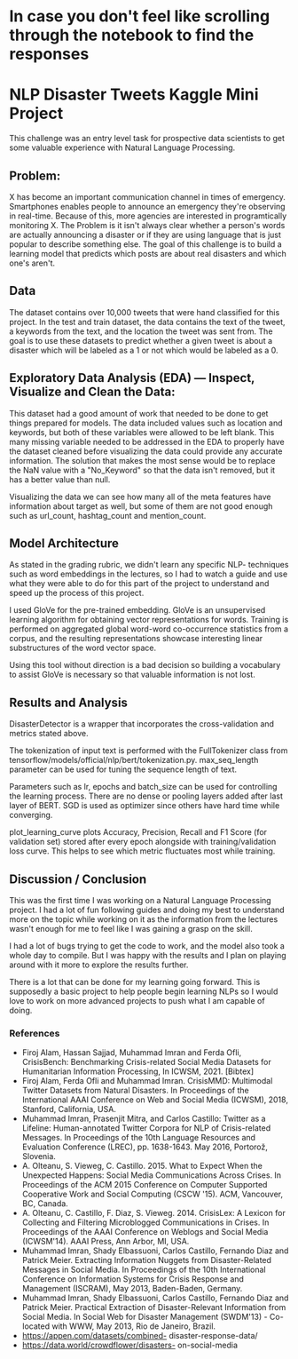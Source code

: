 # In case you don't feel like scrolling through the notebook to find the responses

# NLP Disaster Tweets Kaggle Mini Project

This challenge was an entry level task for prospective data scientists to get some valuable experience with Natural Language Processing. 

## Problem:

X has become an important communication channel in times of emergency. Smartphones enables people to announce an emergency they're observing in real-time. Because of this, more agencies are interested in programtically monitoring X. The Problem is it isn't always clear whether a person's words are actually announcing a disaster or if they are using language that is just popular to describe something else. The goal of this challenge is to build a learning model that predicts which posts are about real disasters and which one's aren't.

## Data

The dataset contains over 10,000 tweets that were hand classified for this project. In the test and train dataset, the data contains the text of the tweet, a keywords from the text, and the location the tweet was sent from. The goal is to use these datasets to predict whether a given tweet is about a disaster which will be labeled as a 1 or not which would be labeled as a 0.

## Exploratory Data Analysis (EDA) — Inspect, Visualize and Clean the Data:

This dataset had a good amount of work that needed to be done to get things prepared for models. The data included values such as location and keywords, but both of these variables were allowed to be left blank. This many missing variable needed to be addressed in the EDA to properly have the dataset cleaned before visualizing the data could provide any accurate information. The solution that makes the most sense would be to replace the NaN value with a "No_Keyword" so that the data isn't removed, but it has a better value than null.

Visualizing the data we can see how many all of the meta features have information about target as well, but some of them are not good enough such as url_count, hashtag_count and mention_count.

## Model Architecture

As stated in the grading rubric, we didn't learn any specific NLP- techniques such as word embeddings in the lectures, so I had to watch a guide and use what they were able to do for this part of the project to understand and speed up the process of this project. 

I used GloVe for the pre-trained embedding. GloVe is an unsupervised learning algorithm for obtaining vector representations for words. Training is performed on aggregated global word-word co-occurrence statistics from a corpus, and the resulting representations showcase interesting linear substructures of the word vector space.

Using this tool without direction is a bad decision so building a vocabulary to assist GloVe is necessary so that valuable information is not lost.

## Results and Analysis

DisasterDetector is a wrapper that incorporates the cross-validation and metrics stated above.

The tokenization of input text is performed with the FullTokenizer class from tensorflow/models/official/nlp/bert/tokenization.py. max_seq_length parameter can be used for tuning the sequence length of text.

Parameters such as lr, epochs and batch_size can be used for controlling the learning process. There are no dense or pooling layers added after last layer of BERT. SGD is used as optimizer since others have hard time while converging.

plot_learning_curve plots Accuracy, Precision, Recall and F1 Score (for validation set) stored after every epoch alongside with training/validation loss curve. This helps to see which metric fluctuates most while training.

## Discussion / Conclusion

This was the first time I was working on a Natural Language Processing project. I had a lot of fun following guides and doing my best to understand more on the topic while working on it as the information from the lectures wasn't enough for me to feel like I was gaining a grasp on the skill. 

I had a lot of bugs trying to get the code to work, and the model also took a whole day to compile. But I was happy with the results and I plan on playing around with it more to explore the results further.

There is a lot that can be done for my learning going forward. This is supposedly a basic project to help people begin learning NLPs so I would love to work on more advanced projects to push what I am capable of doing. 

### References

* Firoj Alam, Hassan Sajjad, Muhammad Imran and Ferda Ofli, CrisisBench: Benchmarking Crisis-related Social Media Datasets for Humanitarian Information Processing, In ICWSM, 2021. [Bibtex]
* Firoj Alam, Ferda Ofli and Muhammad Imran. CrisisMMD: Multimodal Twitter Datasets from Natural Disasters. In Proceedings of the International AAAI Conference on Web and Social Media (ICWSM), 2018, Stanford, California, USA.
* Muhammad Imran, Prasenjit Mitra, and Carlos Castillo: Twitter as a Lifeline: Human-annotated Twitter Corpora for NLP of Crisis-related Messages. In Proceedings of the 10th Language Resources and Evaluation Conference (LREC), pp. 1638-1643. May 2016, Portorož, Slovenia.
* A. Olteanu, S. Vieweg, C. Castillo. 2015. What to Expect When the Unexpected Happens: Social Media Communications Across Crises. In Proceedings of the ACM 2015 Conference on Computer Supported Cooperative Work and Social Computing (CSCW '15). ACM, Vancouver, BC, Canada.
* A. Olteanu, C. Castillo, F. Diaz, S. Vieweg. 2014. CrisisLex: A Lexicon for Collecting and Filtering Microblogged Communications in Crises. In Proceedings of the AAAI Conference on Weblogs and Social Media (ICWSM'14). AAAI Press, Ann Arbor, MI, USA.
* Muhammad Imran, Shady Elbassuoni, Carlos Castillo, Fernando Diaz and Patrick Meier. Extracting Information Nuggets from Disaster-Related Messages in Social Media. In Proceedings of the 10th International Conference on Information Systems for Crisis Response and Management (ISCRAM), May 2013, Baden-Baden, Germany.
* Muhammad Imran, Shady Elbassuoni, Carlos Castillo, Fernando Diaz and Patrick Meier. Practical Extraction of Disaster-Relevant Information from Social Media. In Social Web for Disaster Management (SWDM'13) - Co-located with WWW, May 2013, Rio de Janeiro, Brazil.
* https://appen.com/datasets/combined- disaster-response-data/
* https://data.world/crowdflower/disasters- on-social-media

